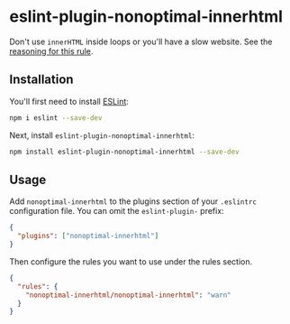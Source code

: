 # eslint-plugin-nonoptimal-innerhtml

Don't use `innerHTML` inside loops or you'll have a slow website. See the [reasoning for this rule](./docs/rules).

## Installation

You'll first need to install [ESLint](https://eslint.org/):

```sh
npm i eslint --save-dev
```

Next, install `eslint-plugin-nonoptimal-innerhtml`:

```sh
npm install eslint-plugin-nonoptimal-innerhtml --save-dev
```

## Usage

Add `nonoptimal-innerhtml` to the plugins section of your `.eslintrc` configuration file. You can omit the `eslint-plugin-` prefix:

```json
{
  "plugins": ["nonoptimal-innerhtml"]
}
```

Then configure the rules you want to use under the rules section.

```json
{
  "rules": {
    "nonoptimal-innerhtml/nonoptimal-innerhtml": "warn"
  }
}
```
